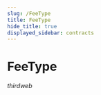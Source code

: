 ```yaml
---
slug: /FeeType
title: FeeType
hide_title: true
displayed_sidebar: contracts
---
```


# FeeType

_thirdweb_
